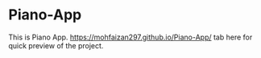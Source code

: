 # Piano-App
This is Piano App.
https://mohfaizan297.github.io/Piano-App/ tab here for quick preview of the project.
